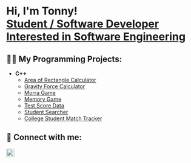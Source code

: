 <h1>Hi, I'm Tonny! <br/><a href="https://www.linkedin.com/in/tonny-le-6404991a9/">Student / Software Developer Interested in Software Engineering</a></h1>

<h2>👨‍💻 My Programming Projects:</h2>

- <b>C++</b>
  - [Area of Rectangle Calculator](https://github.com/letonny)
  - [Gravity Force Calculator](https://github.com/letonny)
  - [Morra Game](https://github.com/letonny)
  - [Memory Game](https://github.com/letonny)
  - [Test Score Data](https://github.com/letonny)
  - [Student Searcher](https://github.com/letonny)
  - [College Student Match Tracker](https://github.com/letonny)

<h2> 🤳 Connect with me:</h2>

[<img align="left" alt="TonnyLe | LinkedIn" width="22px" src="https://cdn.jsdelivr.net/npm/simple-icons@v3/icons/linkedin.svg" />][linkedin]

[linkedin]: https://www.linkedin.com/in/tonny-le-6404991a9/]
